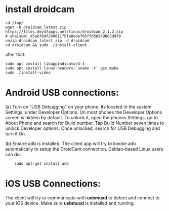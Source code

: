 # install droidcam

    cd /tmp/
    wget -O droidcam_latest.zip https://files.dev47apps.net/linux/droidcam_2.1.2.zip
    # sha1sum: d5eb769f249011fbfa0edef05ffd56949b63d470
    unzip droidcam_latest.zip -d droidcam
    cd droidcam && sudo ./install-client

after that:

    sudo apt install libappindicator3-1
    sudo apt install linux-headers-`uname -r` gcc make
    sudo ./install-video

# Android USB connections:

(a) Turn on “USB Debugging” on your phone. Its located in the system Settings, under Developer Options.
On most phones the Developer Options screen is hidden by default. To unlock it, open the phones Settings, go to About Phone and search for Build number. Tap Build Number seven times to unlock Developer options. Once unlocked, search for USB Debugging and turn it On.

(b) Ensure adb is installed. The client app will try to invoke adb automatically to setup the DroidCam connection.
Debian-based Linux users can do: 

        sudo apt-get install adb

# iOS USB Connections:
The client will try to communicate with **usbmuxd** to detect and connect to your iOS device. Make sure **usbmuxd** is installed and running.